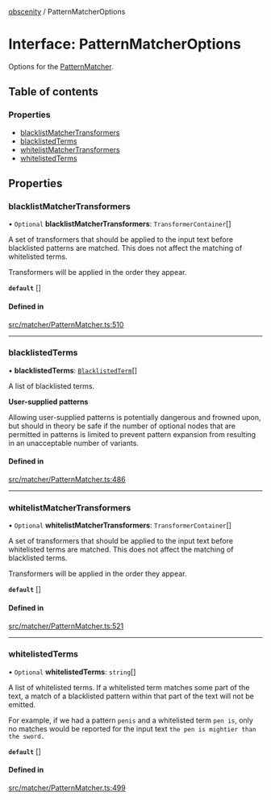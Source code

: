 [obscenity](../README.md) / PatternMatcherOptions

# Interface: PatternMatcherOptions

Options for the [PatternMatcher](../classes/PatternMatcher.md).

## Table of contents

### Properties

- [blacklistMatcherTransformers](PatternMatcherOptions.md#blacklistmatchertransformers)
- [blacklistedTerms](PatternMatcherOptions.md#blacklistedterms)
- [whitelistMatcherTransformers](PatternMatcherOptions.md#whitelistmatchertransformers)
- [whitelistedTerms](PatternMatcherOptions.md#whitelistedterms)

## Properties

### blacklistMatcherTransformers

• `Optional` **blacklistMatcherTransformers**: `TransformerContainer`[]

A set of transformers that should be applied to the input text before
blacklisted patterns are matched. This does not affect the matching of
whitelisted terms.

Transformers will be applied in the order they appear.

**`default`** []

#### Defined in

[src/matcher/PatternMatcher.ts:510](https://github.com/jo3-l/obscenity/blob/9a1d13b/src/matcher/PatternMatcher.ts#L510)

___

### blacklistedTerms

• **blacklistedTerms**: [`BlacklistedTerm`](BlacklistedTerm.md)[]

A list of blacklisted terms.

**User-supplied patterns**

Allowing user-supplied patterns is potentially dangerous and frowned
upon, but should in theory be safe if the number of optional nodes that
are permitted in patterns is limited to prevent pattern expansion from
resulting in an unacceptable number of variants.

#### Defined in

[src/matcher/PatternMatcher.ts:486](https://github.com/jo3-l/obscenity/blob/9a1d13b/src/matcher/PatternMatcher.ts#L486)

___

### whitelistMatcherTransformers

• `Optional` **whitelistMatcherTransformers**: `TransformerContainer`[]

A set of transformers that should be applied to the input text before
whitelisted terms are matched. This does not affect the matching of
blacklisted terms.

Transformers will be applied in the order they appear.

**`default`** []

#### Defined in

[src/matcher/PatternMatcher.ts:521](https://github.com/jo3-l/obscenity/blob/9a1d13b/src/matcher/PatternMatcher.ts#L521)

___

### whitelistedTerms

• `Optional` **whitelistedTerms**: `string`[]

A list of whitelisted terms. If a whitelisted term matches some part of
the text, a match of a blacklisted pattern within that part of the text
will not be emitted.

For example, if we had a pattern `penis` and a whitelisted term `pen is`,
only no matches would be reported for the input text `the pen is mightier
than the sword.`

**`default`** []

#### Defined in

[src/matcher/PatternMatcher.ts:499](https://github.com/jo3-l/obscenity/blob/9a1d13b/src/matcher/PatternMatcher.ts#L499)
